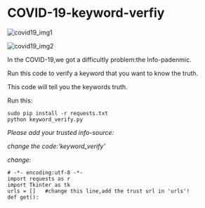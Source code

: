 # COVID-19-keyword-verfiy

![covid19_img1](https://img-blog.csdnimg.cn/20200402222421113.png?x-oss-process=image/watermark,type_ZmFuZ3poZW5naGVpdGk,shadow_10,text_aHR0cHM6Ly9ibG9nLmNzZG4ubmV0L3dlaXhpbl80Mjk1NDYxNQ==)

![covid19_img2](https://img-blog.csdnimg.cn/20200402222908373.png)

In the COVID-19,we got a difficultly problem:the Info-padenmic.

Run this code to verify a keyword that you want to know the truth.

This code will tell you the keywords truth.

Run this:
```
sudo pip install -r requests.txt
python keyword_verify.py
```

*Please add your trusted info-source:*

*change the code:'keyword_verify'*

*change:*
```
# -*- encoding:utf-8 -*-
import requests as r
import Tkinter as tk
urls = []   #change this line,add the trust url in 'urls'!
def get():
```
